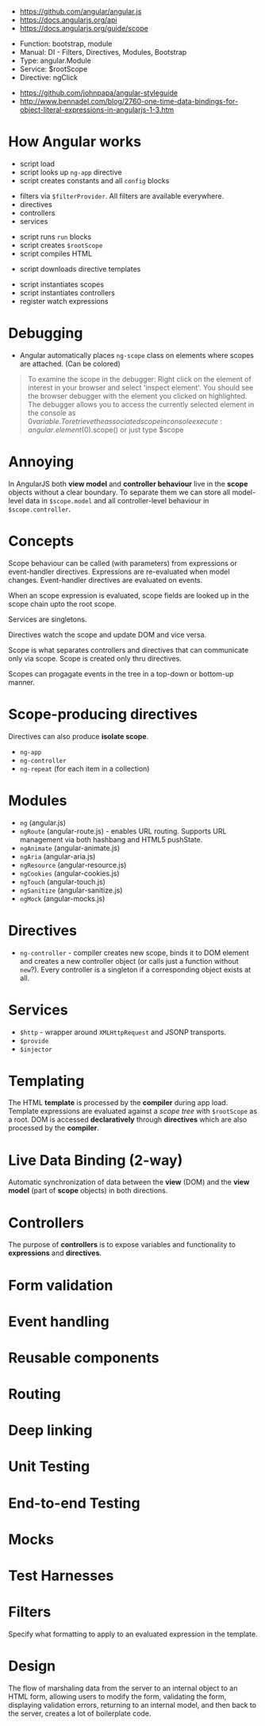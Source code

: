 - https://github.com/angular/angular.js
- https://docs.angularjs.org/api
- https://docs.angularjs.org/guide/scope
 + Function: bootstrap, module
 + Manual: DI - Filters, Directives, Modules, Bootstrap
 + Type: angular.Module
 + Service: $rootScope
 + Directive: ngClick
- https://github.com/johnpapa/angular-styleguide
- http://www.bennadel.com/blog/2760-one-time-data-bindings-for-object-literal-expressions-in-angularjs-1-3.htm

# How Angular works
- script load
- script looks up `ng-app` directive
- script creates constants and all `config` blocks 
 + filters via `$filterProvider`. All filters are available everywhere.
 + directives
 + controllers
 + services
- script runs `run` blocks
- script creates `$rootScope`
- script compiles HTML
 + script downloads directive templates
- script instantiates scopes
- script instantiates controllers
- register watch expressions

# Debugging
- Angular automatically places `ng-scope` class on elements where scopes are attached. (Can be colored)

> To examine the scope in the debugger:
> Right click on the element of interest in your browser and select 'inspect element'. You should see the browser debugger with the element you clicked on highlighted.
> The debugger allows you to access the currently selected element in the console as $0 variable.
> To retrieve the associated scope in console execute: angular.element($0).scope() or just type $scope

# Annoying
In AngularJS both **view model** and **controller behaviour** live in the **scope** objects without a clear boundary. To separate them we can store all model-level data in `$scope.model` and all controller-level behaviour in `$scope.controller`.

# Concepts
Scope behaviour can be called (with parameters) from expressions or event-handler directives. Expressions are re-evaluated when model changes. Event-handler directives are evaluated on events.

When an scope expression is evaluated, scope fields are looked up in the scope chain upto the root scope.

Services are singletons.

Directives watch the scope and update DOM and vice versa.

Scope is what separates controllers and directives that can communicate only via scope. Scope is created only thru directives.

Scopes can progagate events in the tree in a top-down or bottom-up manner.

# Scope-producing directives
Directives can also produce **isolate scope**.
- `ng-app`
- `ng-controller`
- `ng-repeat` (for each item in a collection)

# Modules
- `ng` (angular.js)
- `ngRoute` (angular-route.js) - enables URL routing. Supports URL management via both hashbang and HTML5 pushState.
- `ngAnimate` (angular-animate.js)
- `ngAria` (angular-aria.js)
- `ngResource` (angular-resource.js)
- `ngCookies` (angular-cookies.js)
- `ngTouch` (angular-touch.js)
- `ngSanitize` (angular-sanitize.js)
- `ngMock` (angular-mocks.js)

# Directives
- `ng-controller` - compiler creates new scope, binds it to DOM element and creates a new controller object (or calls just a function without `new`?). Every controller is a singleton if a corresponding object exists at all.


# Services
- `$http` - wrapper around `XMLHttpRequest` and JSONP transports.
- `$provide`
- `$injector`

# Templating
The HTML **template** is processed by the **compiler** during app load. Template expressions are evaluated against a *scope tree* with `$rootScope` as a root.
DOM is accessed **declaratively** through **directives** which are also processed by the **compiler**. 

# Live Data Binding (2-way)
Automatic synchronization of data between the **view** (DOM) and the **view model** (part of **scope** objects) in both directions.

# Controllers
The purpose of **controllers** is to expose variables and functionality to **expressions** and **directives**.

# Form validation

# Event handling

# Reusable components

# Routing

# Deep linking

# Unit Testing

# End-to-end Testing

# Mocks

# Test Harnesses

# Filters
Specify what formatting to apply to an evaluated expression in the template.

# Design
The flow of marshaling data from the server to an internal object to an HTML form, allowing users to modify the form, validating the form, displaying validation errors, returning to an internal model, and then back to the server, creates a lot of boilerplate code.
